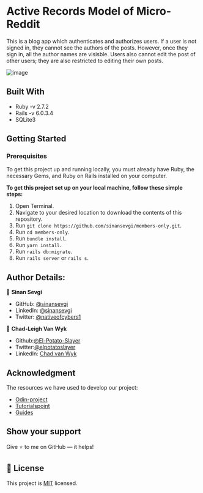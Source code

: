 # Active Records Model of Micro-Reddit

This is a blog app which authenticates and authorizes users. If a user is not signed in, they cannot see the authors of the posts. However, once they sign in, all the author names are visisble. Users also cannot edit the post of other users; they are also restricted to editing their own posts.  

![image](https://user-images.githubusercontent.com/43865875/101761969-7a608600-3ae5-11eb-9d98-26d697adbb0d.png)

## Built With

- Ruby -v  2.7.2
- Rails -v 6.0.3.4
- SQLite3


## Getting Started

### Prerequisites

To get this project up and running locally, you must already have Ruby, the necessary Gems, and Ruby on Rails installed on your computer.

**To get this project set up on your local machine, follow these simple steps:**

1. Open Terminal.
2. Navigate to your desired location to download the contents of this repository.
3. Run ```git clone https://github.com/sinansevgi/members-only.git```.
4. Run ```cd members-only```.
5. Run ```bundle install```.
6. Run ```yarn install```.
7. Run ```rails db:migrate```.
8. Run ```rails server``` or ```rails s```.


## Author Details:

👤 **Sinan Sevgi**

- GitHub: [@sinansevgi](https://github.com/sinansevgi)
- LinkedIn: [@sinansevgi](https://www.linkedin.com/in/sinan-s-52559437/)
- Twitter: [@nativeofcybers1](https://twitter.com/nativeofcybers1)


👤 **Chad-Leigh Van Wyk**

- Github:[@El-Potato-Slayer](https://github.com/El-Potato-Slayer)
- Twitter:[@elpotatoslayer](https://twitter.com/elpotatoslayer)
- LinkedIn: [Chad van Wyk](https://www.linkedin.com/in/chad-van-wyk-4228b21a6/)

## Acknowledgment
The resources we have used to develop our project:

- [Odin-project](https://www.theodinproject.com/courses/ruby-on-rails/lessons/building-with-active-record-ruby-on-rails)
- [Tutorialspoint](https://www.tutorialspoint.com/ruby-on-rails/rails-migrations.htm)
- [Guides](https://guides.rubyonrails.org/active_record_validations.html#length)

## Show your support

Give ⭐ to me on GitHub — it helps!

## 📝 License

This project is [MIT](lic.url) licensed.  
